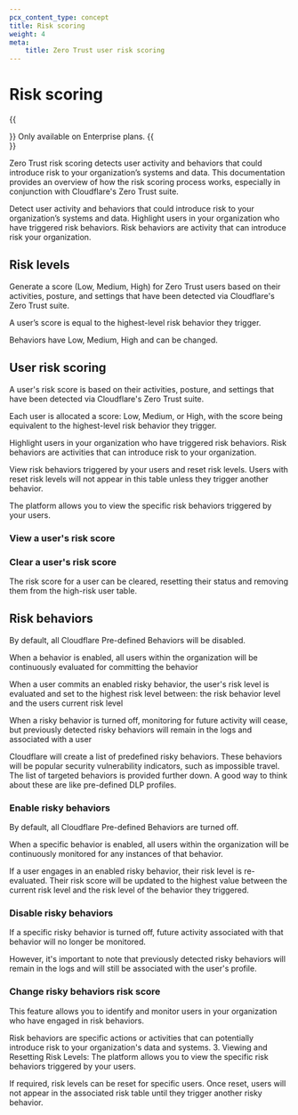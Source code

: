 ```yaml
---
pcx_content_type: concept
title: Risk scoring
weight: 4
meta:
    title: Zero Trust user risk scoring
---
```


# Risk scoring

{{<Aside type="note">}}
Only available on Enterprise plans.
{{</Aside>}}

Zero Trust risk scoring detects user activity and behaviors that could introduce risk to your organization’s systems and data. This documentation provides an overview of how the risk scoring process works, especially in conjunction with Cloudflare's Zero Trust suite.

Detect user activity and behaviors that could introduce risk to your organization’s systems and data.  Highlight users in your organization who have triggered risk behaviors. Risk behaviors are activity that can introduce risk your organization.

## Risk levels

Generate a score (Low, Medium, High) for Zero Trust users based on their activities, posture, and settings that have been detected via Cloudflare's Zero Trust suite.

A user’s score is equal to the highest-level risk behavior they trigger.

Behaviors have Low, Medium, High and can be changed.

## User risk scoring

A user's risk score is based on their activities, posture, and settings that have been detected via Cloudflare's Zero Trust suite.

Each user is allocated a score: Low, Medium, or High, with the score being equivalent to the highest-level risk behavior they trigger.

Highlight users in your organization who have triggered risk behaviors. Risk behaviors are activities that can introduce risk to your organization.

View risk behaviors triggered by your users and reset risk levels. Users with reset risk levels will not appear in this table unless they trigger another behavior.

The platform allows you to view the specific risk behaviors triggered by your users.

### View a user's risk score

### Clear a user's risk score

The risk score for a user can be cleared, resetting their status and removing them from the high-risk user table.

## Risk behaviors

By default, all Cloudflare Pre-defined Behaviors will be disabled.

When a behavior is enabled, all users within the organization will be continuously evaluated for committing the behavior

When a user commits an enabled risky behavior, the user's risk level is evaluated and set to the highest risk level between: the risk behavior level and the users current risk level

When a risky behavior is turned off, monitoring for future activity will cease, but previously detected risky behaviors will remain in the logs and associated with a user

Cloudflare will create a list of predefined risky behaviors. These behaviors will be popular security vulnerability indicators, such as impossible travel. The list of targeted behaviors is provided further down. A good way to think about these are like pre-defined DLP profiles.

### Enable risky behaviors

By default, all Cloudflare Pre-defined Behaviors are turned off.

When a specific behavior is enabled, all users within the organization will be continuously monitored for any instances of that behavior.

If a user engages in an enabled risky behavior, their risk level is re-evaluated. Their risk score will be updated to the highest value between the current risk level and the risk level of the behavior they triggered.

### Disable risky behaviors

If a specific risky behavior is turned off, future activity associated with that behavior will no longer be monitored.

However, it's important to note that previously detected risky behaviors will remain in the logs and will still be associated with the user's profile.

### Change risky behaviors risk score

This feature allows you to identify and monitor users in your organization who have engaged in risk behaviors.

Risk behaviors are specific actions or activities that can potentially introduce risk to your organization's data and systems.
3. Viewing and Resetting Risk Levels:
The platform allows you to view the specific risk behaviors triggered by your users.

If required, risk levels can be reset for specific users. Once reset, users will not appear in the associated risk table until they trigger another risky behavior.
